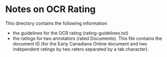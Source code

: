 Notes on OCR Rating
===================

<p>This directory contains the following information</p>

- the guidelines for the OCR rating (rating-guidelines.txt)
- the ratings for two annotators (rated Documents).  This file contains the document ID (for the Early Canadiana Online document and two independent ratings by two raters separated by a tab character).